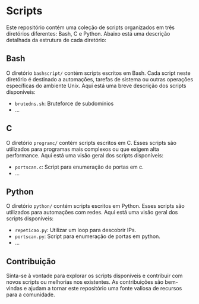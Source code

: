 # Scripts 

Este repositório contém uma coleção de scripts organizados em três diretórios diferentes: Bash, C e Python. Abaixo está uma descrição detalhada da estrutura de cada diretório:

## Bash

O diretório `bashscript/` contém scripts escritos em Bash. Cada script neste diretório é destinado a automações, tarefas de sistema ou outras operações específicas do ambiente Unix. Aqui está uma breve descrição dos scripts disponíveis:

- `brutedns.sh`: Bruteforce de subdomínios
- ...

## C

O diretório `programc/` contém scripts escritos em C. Esses scripts são utilizados para programas mais complexos ou que exigem alta performance. Aqui está uma visão geral dos scripts disponíveis:

- `portscan.c`: Script para enumeração de portas em c.
- ...

## Python

O diretório `python/` contém scripts escritos em Python. Esses scripts são utilizados para automações com redes. Aqui está uma visão geral dos scripts disponíveis:

- `repeticao.py`: Utilizar um loop para descobrir IPs.
- `portscan.py`: Script para enumeração de portas em python.
- ...

## Contribuição

Sinta-se à vontade para explorar os scripts disponíveis e contribuir com novos scripts ou melhorias nos existentes. As contribuições são bem-vindas e ajudam a tornar este repositório uma fonte valiosa de recursos para a comunidade.
